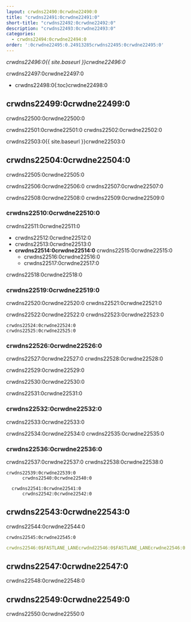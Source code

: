 ```yaml
---
layout: crwdns22490:0crwdne22490:0
title: "crwdns22491:0crwdne22491:0"
short-title: "crwdns22492:0crwdne22492:0"
description: "crwdns22493:0crwdne22493:0"
categories:
  - crwdns22494:0crwdne22494:0
order: ':0crwdne22495:0.24913285crwdns22495:0crwdne22495:0'
---
```

*crwdns22496:0{{ site.baseurl }}crwdne22496:0*

crwdns22497:0crwdne22497:0

* crwdns22498:0{:toc}crwdne22498:0

## crwdns22499:0crwdne22499:0

crwdns22500:0crwdne22500:0

crwdns22501:0crwdne22501:0 crwdns22502:0crwdne22502:0

crwdns22503:0{{ site.baseurl }}crwdne22503:0

## crwdns22504:0crwdne22504:0

crwdns22505:0crwdne22505:0

crwdns22506:0crwdne22506:0 crwdns22507:0crwdne22507:0

crwdns22508:0crwdne22508:0 crwdns22509:0crwdne22509:0

### crwdns22510:0crwdne22510:0

crwdns22511:0crwdne22511:0

* crwdns22512:0crwdne22512:0
* crwdns22513:0crwdne22513:0
* **crwdns22514:0crwdne22514:0** crwdns22515:0crwdne22515:0 
  * crwdns22516:0crwdne22516:0
  * crwdns22517:0crwdne22517:0

crwdns22518:0crwdne22518:0

### crwdns22519:0crwdne22519:0

crwdns22520:0crwdne22520:0 crwdns22521:0crwdne22521:0

crwdns22522:0crwdne22522:0 crwdns22523:0crwdne22523:0

    crwdns22524:0crwdne22524:0
    crwdns22525:0crwdne22525:0
    

### crwdns22526:0crwdne22526:0

crwdns22527:0crwdne22527:0 crwdns22528:0crwdne22528:0

crwdns22529:0crwdne22529:0

crwdns22530:0crwdne22530:0

crwdns22531:0crwdne22531:0

### crwdns22532:0crwdne22532:0

crwdns22533:0crwdne22533:0

crwdns22534:0crwdne22534:0 crwdns22535:0crwdne22535:0

### crwdns22536:0crwdne22536:0

crwdns22537:0crwdne22537:0 crwdns22538:0crwdne22538:0

    crwdns22539:0crwdne22539:0
          crwdns22540:0crwdne22540:0
    
      crwdns22541:0crwdne22541:0
          crwdns22542:0crwdne22542:0
    

## crwdns22543:0crwdne22543:0

crwdns22544:0crwdne22544:0

    crwdns22545:0crwdne22545:0
    

```yaml
crwdns22546:0$FASTLANE_LANEcrwdnd22546:0$FASTLANE_LANEcrwdne22546:0
```

## crwdns22547:0crwdne22547:0

crwdns22548:0crwdne22548:0

## crwdns22549:0crwdne22549:0

crwdns22550:0crwdne22550:0